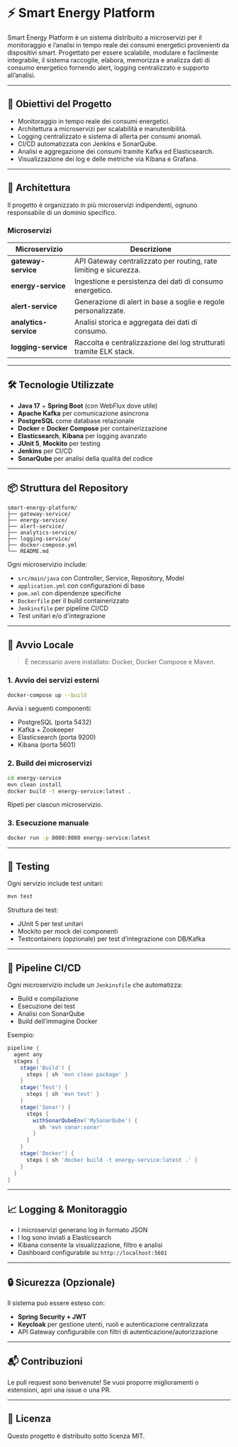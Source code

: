 # ⚡ Smart Energy Platform

Smart Energy Platform è un sistema distribuito a microservizi per il monitoraggio e l’analisi in tempo reale dei consumi energetici provenienti da dispositivi smart. Progettato per essere scalabile, modulare e facilmente integrabile, il sistema raccoglie, elabora, memorizza e analizza dati di consumo energetico fornendo alert, logging centralizzato e supporto all’analisi.

---

## 🚀 Obiettivi del Progetto

- Monitoraggio in tempo reale dei consumi energetici.
- Architettura a microservizi per scalabilità e manutenibilità.
- Logging centralizzato e sistema di allerta per consumi anomali.
- CI/CD automatizzata con Jenkins e SonarQube.
- Analisi e aggregazione dei consumi tramite Kafka ed Elasticsearch.
- Visualizzazione dei log e delle metriche via Kibana e Grafana.

---

## 🧱 Architettura

Il progetto è organizzato in più microservizi indipendenti, ognuno responsabile di un dominio specifico.

### Microservizi

| Microservizio         | Descrizione |
|------------------------|-------------|
| **gateway-service**    | API Gateway centralizzato per routing, rate limiting e sicurezza. |
| **energy-service**     | Ingestione e persistenza dei dati di consumo energetico. |
| **alert-service**      | Generazione di alert in base a soglie e regole personalizzate. |
| **analytics-service**  | Analisi storica e aggregata dei dati di consumo. |
| **logging-service**    | Raccolta e centralizzazione dei log strutturati tramite ELK stack. |

---

## 🛠️ Tecnologie Utilizzate

- **Java 17** + **Spring Boot** (con WebFlux dove utile)
- **Apache Kafka** per comunicazione asincrona
- **PostgreSQL** come database relazionale
- **Docker** e **Docker Compose** per containerizzazione
- **Elasticsearch**, **Kibana** per logging avanzato
- **JUnit 5**, **Mockito** per testing
- **Jenkins** per CI/CD
- **SonarQube** per analisi della qualità del codice

---

## 📦 Struttura del Repository

```
smart-energy-platform/
├── gateway-service/
├── energy-service/
├── alert-service/
├── analytics-service/
├── logging-service/
├── docker-compose.yml
└── README.md
```

Ogni microservizio include:

- `src/main/java` con Controller, Service, Repository, Model
- `application.yml` con configurazioni di base
- `pom.xml` con dipendenze specifiche
- `Dockerfile` per il build containerizzato
- `Jenkinsfile` per pipeline CI/CD
- Test unitari e/o d'integrazione

---

## 🐳 Avvio Locale

> È necessario avere installato: Docker, Docker Compose e Maven.

### 1. Avvio dei servizi esterni

```bash
docker-compose up --build
```

Avvia i seguenti componenti:
- PostgreSQL (porta 5432)
- Kafka + Zookeeper
- Elasticsearch (porta 9200)
- Kibana (porta 5601)

### 2. Build dei microservizi

```bash
cd energy-service
mvn clean install
docker build -t energy-service:latest .
```

Ripeti per ciascun microservizio.

### 3. Esecuzione manuale

```bash
docker run -p 8080:8080 energy-service:latest
```

---

## 🧪 Testing

Ogni servizio include test unitari:

```bash
mvn test
```

Struttura dei test:
- JUnit 5 per test unitari
- Mockito per mock dei componenti
- Testcontainers (opzionale) per test d’integrazione con DB/Kafka

---

## 🔁 Pipeline CI/CD

Ogni microservizio include un `Jenkinsfile` che automatizza:

- Build e compilazione
- Esecuzione dei test
- Analisi con SonarQube
- Build dell’immagine Docker

Esempio:

```groovy
pipeline {
  agent any
  stages {
    stage('Build') {
      steps { sh 'mvn clean package' }
    }
    stage('Test') {
      steps { sh 'mvn test' }
    }
    stage('Sonar') {
      steps {
        withSonarQubeEnv('MySonarQube') {
          sh 'mvn sonar:sonar'
        }
      }
    }
    stage('Docker') {
      steps { sh 'docker build -t energy-service:latest .' }
    }
  }
}
```

---

## 📈 Logging & Monitoraggio

- I microservizi generano log in formato JSON
- I log sono inviati a Elasticsearch
- Kibana consente la visualizzazione, filtro e analisi
- Dashboard configurabile su `http://localhost:5601`

---

## 🔒 Sicurezza (Opzionale)

Il sistema può essere esteso con:

- **Spring Security + JWT**
- **Keycloak** per gestione utenti, ruoli e autenticazione centralizzata
- API Gateway configurabile con filtri di autenticazione/autorizzazione

---

## 📬 Contribuzioni

Le pull request sono benvenute! Se vuoi proporre miglioramenti o estensioni, apri una issue o una PR.

---

## 📝 Licenza

Questo progetto è distribuito sotto licenza MIT.

